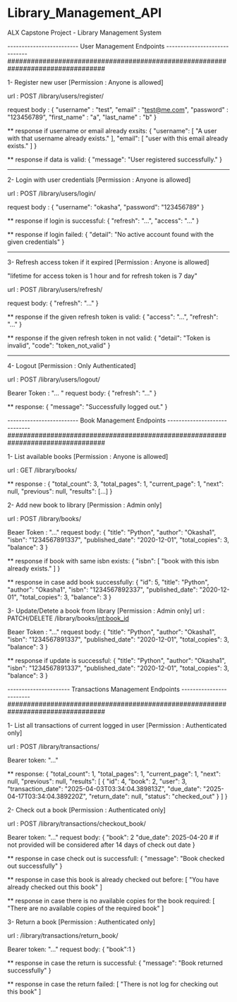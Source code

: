 # Library_Management_API

ALX Capstone Project - Library Management System

------------------------- User Management Endpoints -----------------------------
#################################################################################

1- Register new user [Permission : Anyone is allowed]

url : POST /library/users/register/

request body :
{
"username" : "test",
"email" : "test@me.com",
"password" : "123456789",
"first_name" : "a",
"last_name" : "b"
}

\*\* response if username or email already exsits:
{
"username": [
"A user with that username already exists."
],
"email": [
"user with this email already exists."
]
}

\*\* response if data is valid:
{
"message": "User registered successfully."
}

---

2- Login with user credentials [Permission : Anyone is allowed]

url : POST /library/users/login/

request body :
{
"username": "okasha",
"password": "123456789"
}

\*\* response if login is successful:
{
"refresh": "...",
"access": "..."
}

\*\* response if login failed:
{
"detail": "No active account found with the given credentials"
}

---

3- Refresh access token if it expired [Permission : Anyone is allowed]

"lifetime for access token is 1 hour and for refresh token is 7 day"

url : POST /library/users/refresh/

request body:
{
"refresh": "..."
}

\*\* response if the given refresh token is valid:
{
"access": "...",
"refresh": "..."
}

\*\* response if the given refresh token in not valid:
{
"detail": "Token is invalid",
"code": "token_not_valid"
}

---

4- Logout [Permission : Only Authenticated]

url : POST /library/users/logout/

Bearer Token : "... "
request body:
{
"refresh": "..."
}

\*\* response:
{
"message": "Successfully logged out."
}

------------------------- Book Management Endpoints -----------------------------
#################################################################################

1- List available books [Permission : Anyone is allowed]

url : GET /library/books/

\*\* response :
{
"total_count": 3,
"total_pages": 1,
"current_page": 1,
"next": null,
"previous": null,
"results": [...]
}

2- Add new book to library [Permission : Admin only]

url : POST /library/books/

Beaer Token : "..."
request body:
{
"title": "Python",
"author": "Okasha1",
"isbn": "1234567891337",
"published_date": "2020-12-01",
"total_copies": 3,
"balance": 3
}

\*\* response if book with same isbn exists:
{
"isbn": [
"book with this isbn already exists."
]
}

\*\* response in case add book successfully:
{
"id": 5,
"title": "Python",
"author": "Okasha1",
"isbn": "1234567892337",
"published_date": "2020-12-01",
"total_copies": 3,
"balance": 3
}

3- Update/Detete a book from library [Permission : Admin only]
url : PATCH/DELETE /library/books/<int:book_id>

Beaer Token : "..."
request body:
{
"title": "Python",
"author": "Okasha1",
"isbn": "1234567891337",
"published_date": "2020-12-01",
"total_copies": 3,
"balance": 3
}

\*\* response if update is successful:
{
"title": "Python",
"author": "Okasha1",
"isbn": "1234567891337",
"published_date": "2020-12-01",
"total_copies": 3,
"balance": 3
}

---------------------- Transactions Management Endpoints ------------------------
#################################################################################

1- List all transactions of current logged in user [Permission : Authenticated only]

url : POST /library/transactions/

Bearer token: "..."

\*\* response:
{
"total_count": 1,
"total_pages": 1,
"current_page": 1,
"next": null,
"previous": null,
"results": [
{
"id": 4,
"book": 2,
"user": 3,
"transaction_date": "2025-04-03T03:34:04.389813Z",
"due_date": "2025-04-17T03:34:04.389220Z",
"return_date": null,
"status": "checked_out"
}
]
}

2- Check out a book [Permission : Authenticated only]

url : POST /library/transactions/checkout_book/

Bearer token: "..."
request body:
{
"book": 2
"due_date": 2025-04-20 # if not provided will be considered after 14 days of check out date
}

\*\* response in case check out is successfull:
{
"message": "Book checked out successfully"
}

\*\* response in case this book is already checked out before:
[
"You have already checked out this book"
]

\*\* response in case there is no available copies for the book required:
[
"There are no available copies of the required book"
]

3- Return a book [Permission : Authenticated only]

url : /library/transactions/return_book/

Bearer token: "..."
request body:
{
"book":1
}

\*\* response in case the return is successful:
{
"message": "Book returned successfully"
}

\*\* response in case the return failed:
[
"There is not log for checking out this book"
]
